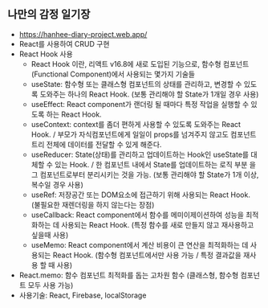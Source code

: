 ## 나만의 감정 일기장

- https://hanhee-diary-project.web.app/
- React를 사용하여 CRUD 구현
- React Hook 사용
  -   React Hook 이란, 리액트 v16.8에 새로 도입된 기능으로, 함수형 컴포넌트(Functional Component)에서 사용되는 몇가지 기술들
  -   useState: 함수형 또는 클래스형 컴포넌트의 상태를 관리하고, 변경할 수 있도록 도와주는 하나의 React Hook. (보통 관리해야 할 State가 1개일 경우 사용)
  -   useEffect: React component가 랜더링 될 때마다 특정 작업을 실행할 수 있도록 하는 React Hook.
  -   useContext: context를 좀더 편하게 사용할 수 있도록 도와주는 React Hook. / 부모가 자식컴포넌트에게 일일이 props를 넘겨주지 않고도 컴포넌트 트리 전체에 데이터를 전달할 수 있게 해준다.
  -   useReducer: State(상태)를 관리하고 업데이트하는 Hook인 useState를 대체할 수 있는 Hook. / 한 컴포넌트 내에서 State를 업데이트하는 로직 부분 을그 컴포넌트로부터 분리시키는 것을 가능. (보통 관리해야 할 State가 1개 이상, 복수일 경우 사용)
  -   useRef: 저장공간 또는 DOM요소에 접근하기 위해 사용되는 React Hook. (불필요한 재렌더링을 하지 않는다는 장점)
  -   useCallback: React component에서 함수를 메미이제이션하여 성능을 최적화하는 데 사용되는 React Hook. (특정 함수를 새로 만들지 않고 재사용하고 싶을때 사용)
  -   useMemo: React component에서 계산 비용이 큰 연산을 최적화하는 데 사용되는 React Hook. (함수형 컴포넌트에서만 사용 가능 / 특정 결과값을 재사용 할 때 사용)
- React.memo: 함수 컴포넌트 최적화를 돕는 고차원 함수 (클래스형, 함수형 컴포넌트 모두 사용 가능)
- 사용기술: React, Firebase, localStorage
